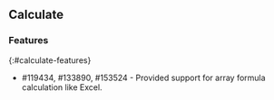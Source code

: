 ## Calculate

### Features
{:#calculate-features}

* \#119434, \#133890, \#153524 - Provided support for array formula calculation like Excel.
